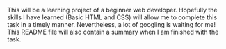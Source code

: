 This will be a learning project of a beginner web developer. Hopefully the skills I have learned (Basic HTML and CSS) will allow me to complete this task in a timely manner. Nevertheless, a lot of googling is waiting for me!
This README file will also contain a summary when I am finished with the task.